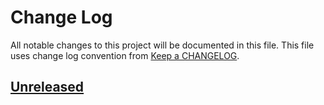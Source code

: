 # Change Log
All notable changes to this project will be documented in this file.
This file uses change log convention from [Keep a CHANGELOG](http://keepachangelog.com).

## [Unreleased][unreleased]


[unreleased]: https://github.com/dgnest/cookiecutter-zsh-plugin/compare/0.0.5...HEAD
[0.0.5]: https://github.com/dgnest/cookiecutter-zsh-plugin/compare/0.0.4...0.0.5
[0.0.4]: https://github.com/dgnest/cookiecutter-zsh-plugin/compare/0.0.3...0.0.4
[0.0.3]: https://github.com/dgnest/cookiecutter-zsh-plugin/compare/0.0.2...0.0.3
[0.0.2]: https://github.com/dgnest/cookiecutter-zsh-plugin/compare/0.0.1...0.0.2
[0.0.1]: https://github.com/dgnest/cookiecutter-zsh-plugin/compare/0.0.0...0.0.1

[CHANGELOG.md]: CHANGELOG.md
[CONTRIBUTING.md]: CONTRIBUTING.md
[LICENCE.md]: LICENCE.md
[README.md]: README.md

